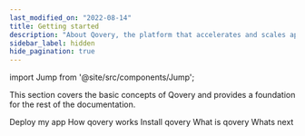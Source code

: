 ```yaml
---
last_modified_on: "2022-08-14"
title: Getting started
description: "About Qovery, the platform that accelerates and scales application development cycle with zero infrastructure management investment."
sidebar_label: hidden
hide_pagination: true
---
```


import Jump from '@site/src/components/Jump';

This section covers the basic concepts of Qovery and provides a foundation for the rest of the documentation.

<Jump to="/docs/getting-started/deploy-my-app/">Deploy my app</Jump>
<Jump to="/docs/getting-started/how-qovery-works/">How qovery works</Jump>
<Jump to="/docs/getting-started/install-qovery/">Install qovery</Jump>
<Jump to="/docs/getting-started/what-is-qovery/">What is qovery</Jump>
<Jump to="/docs/getting-started/whats-next/">Whats next</Jump>



